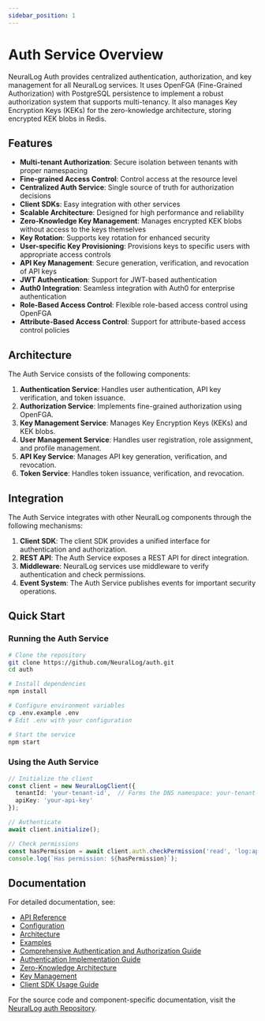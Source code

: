 ```yaml
---
sidebar_position: 1
---
```


# Auth Service Overview

NeuralLog Auth provides centralized authentication, authorization, and key management for all NeuralLog services. It uses OpenFGA (Fine-Grained Authorization) with PostgreSQL persistence to implement a robust authorization system that supports multi-tenancy. It also manages Key Encryption Keys (KEKs) for the zero-knowledge architecture, storing encrypted KEK blobs in Redis.

## Features

- **Multi-tenant Authorization**: Secure isolation between tenants with proper namespacing
- **Fine-grained Access Control**: Control access at the resource level
- **Centralized Auth Service**: Single source of truth for authorization decisions
- **Client SDKs**: Easy integration with other services
- **Scalable Architecture**: Designed for high performance and reliability
- **Zero-Knowledge Key Management**: Manages encrypted KEK blobs without access to the keys themselves
- **Key Rotation**: Supports key rotation for enhanced security
- **User-specific Key Provisioning**: Provisions keys to specific users with appropriate access controls
- **API Key Management**: Secure generation, verification, and revocation of API keys
- **JWT Authentication**: Support for JWT-based authentication
- **Auth0 Integration**: Seamless integration with Auth0 for enterprise authentication
- **Role-Based Access Control**: Flexible role-based access control using OpenFGA
- **Attribute-Based Access Control**: Support for attribute-based access control policies

## Architecture

The Auth Service consists of the following components:

1. **Authentication Service**: Handles user authentication, API key verification, and token issuance.
2. **Authorization Service**: Implements fine-grained authorization using OpenFGA.
3. **Key Management Service**: Manages Key Encryption Keys (KEKs) and KEK blobs.
4. **User Management Service**: Handles user registration, role assignment, and profile management.
5. **API Key Service**: Manages API key generation, verification, and revocation.
6. **Token Service**: Handles token issuance, verification, and revocation.

## Integration

The Auth Service integrates with other NeuralLog components through the following mechanisms:

1. **Client SDK**: The client SDK provides a unified interface for authentication and authorization.
2. **REST API**: The Auth Service exposes a REST API for direct integration.
3. **Middleware**: NeuralLog services use middleware to verify authentication and check permissions.
4. **Event System**: The Auth Service publishes events for important security operations.

## Quick Start

### Running the Auth Service

```bash
# Clone the repository
git clone https://github.com/NeuralLog/auth.git
cd auth

# Install dependencies
npm install

# Configure environment variables
cp .env.example .env
# Edit .env with your configuration

# Start the service
npm start
```

### Using the Auth Service

```typescript
// Initialize the client
const client = new NeuralLogClient({
  tenantId: 'your-tenant-id',  // Forms the DNS namespace: your-tenant-id.neurallog.app
  apiKey: 'your-api-key'
});

// Authenticate
await client.initialize();

// Check permissions
const hasPermission = await client.auth.checkPermission('read', 'log:application-logs');
console.log(`Has permission: ${hasPermission}`);
```

## Documentation

For detailed documentation, see:

- [API Reference](./api.md)
- [Configuration](./configuration.md)
- [Architecture](./architecture.md)
- [Examples](./examples)
- [Comprehensive Authentication and Authorization Guide](../../security/comprehensive-auth-guide.md)
- [Authentication Implementation Guide](../../security/authentication-implementation.md)
- [Zero-Knowledge Architecture](../../security/zero-knowledge-architecture.md)
- [Key Management](../../security/key-management.md)
- [Client SDK Usage Guide](../client-sdks/comprehensive-usage-guide.md)

For the source code and component-specific documentation, visit the [NeuralLog auth Repository](https://github.com/NeuralLog/auth).
